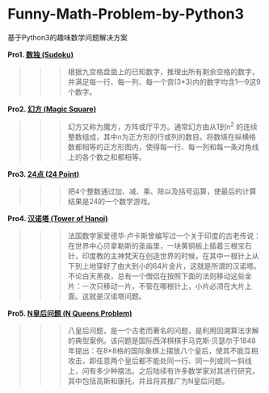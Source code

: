 # Funny-Math-Problem-by-Python3
基于Python3的趣味数学问题解决方案


**Pro1. [数独 (Sudoku)](https://github.com/Anfany/Funny-Math-Problem-by-Python3/blob/master/Sudoku.py)**
>>>根据九宫格盘面上的已知数字，推理出所有剩余空格的数字，并满足每一行、每一列、每一个宫(3*3)内的数字均含1—9这9个数字。
        
**Pro2. [幻方 (Magic Square)](https://github.com/Anfany/Funny-Math-Problem-by-Python3/blob/master/Magic%20Square.py)**
>>>幻方又称为魔方，方阵或厅平方。通常幻方由从1到n<sup>2</sup> 的连续整数组成，其中n为正方形的行或列的数目。将数填在纵横格数都相等的正方形图内，使得每一行、每一列和每一条对角线上的各个数之和都相等。
        
**Pro3. [24点 (24 Point)](https://github.com/Anfany/Funny-Math-Problem-by-Python3/blob/master/24%20Point.py)**
>>>把4个整数通过加、减、乘、除以及括号运算，使最后的计算结果是24的一个数学游戏。
 
**Pro4. [汉诺塔 (Tower of Hanoi)](https://github.com/Anfany/Funny-Math-Problem-by-Python3/blob/master/Hanoi.py)**
>>>法国数学家爱德华·卢卡斯曾编写过一个关于印度的古老传说：在世界中心贝拿勒斯的圣庙里，一块黄铜板上插着三根宝石针，印度教的主神梵天在创造世界的时候，在其中一根针上从下到上地穿好了由大到小的64片金片，这就是所谓的汉诺塔。不论白天黑夜，总有一个僧侣在按照下面的法则移动这些金片：一次只移动一片，不管在哪根针上，小片必须在大片上面。这就是汉诺塔问题。
        
**Pro5. [N皇后问题 (N Queens Problem)](https://github.com/Anfany/Funny-Math-Problem-by-Python3/blob/master/N%20Queens.py)**
>>>八皇后问题，是一个古老而著名的问题，是利用回溯算法求解的典型案例。该问题是国际西洋棋棋手马克斯·贝瑟尔于1848年提出：在8×8格的国际象棋上摆放八个皇后，使其不能互相攻击，即任意两个皇后都不能处同一行、同一列或同一斜线上，问有多少种摆法。之后陆续有许多数学家对其进行研究，其中包括高斯和康托，并且将其推广为N皇后问题。

